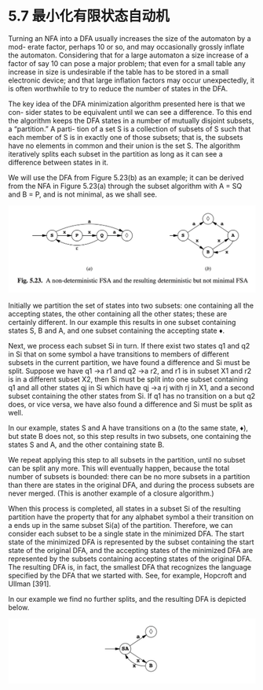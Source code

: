 # 5.7 最小化有限状态自动机

Turning an NFA into a DFA usually increases the size of the automaton by a mod- erate factor, perhaps 10 or so, and may occasionally grossly inflate the automaton. Considering that for a large automaton a size increase of a factor of say 10 can pose a major problem; that even for a small table any increase in size is undesirable if the table has to be stored in a small electronic device; and that large inflation factors may occur unexpectedly, it is often worthwhile to try to reduce the number of states in the DFA.

The key idea of the DFA minimization algorithm presented here is that we con- sider states to be equivalent until we can see a difference. To this end the algorithm keeps the DFA states in a number of mutually disjoint subsets, a “partition.” A parti- tion of a set S is a collection of subsets of S such that each member of S is in exactly one of those subsets; that is, the subsets have no elements in common and their union is the set S. The algorithm iteratively splits each subset in the partition as long as it can see a difference between states in it.

We will use the DFA from Figure 5.23(b) as an example; it can be derived from the NFA in Figure 5.23(a) through the subset algorithm with A = SQ and B = P, and is not minimal, as we shall see.

![图1](../../img/5.7_1-Fig.5.23.png)

Initially we partition the set of states into two subsets: one containing all the accepting states, the other containing all the other states; these are certainly different. In our example this results in one subset containing states S, B and A, and one subset containing the accepting state ♦.

Next, we process each subset Si in turn. If there exist two states q1 and q2 in Si that on some symbol a have transitions to members of different subsets in the current partition, we have found a difference and Si must be split. Suppose we have q1 →a r1 and q2 →a r2, and r1 is in subset X1 and r2 is in a different subset X2, then Si must be split into one subset containing q1 and all other states qj in Si which have qj →a rj with rj in X1, and a second subset containing the other states from Si. If q1 has no transition on a but q2 does, or vice versa, we have also found a difference and Si must be split as well.

In our example, states S and A have transitions on a (to the same state, ♦), but state B does not, so this step results in two subsets, one containing the states S and A, and the other containing state B.

We repeat applying this step to all subsets in the partition, until no subset can be split any more. This will eventually happen, because the total number of subsets is bounded: there can be no more subsets in a partition than there are states in the original DFA, and during the process subsets are never merged. (This is another example of a closure algorithm.)

When this process is completed, all states in a subset Si of the resulting partition have the property that for any alphabet symbol a their transition on a ends up in the same subset Si(a) of the partition. Therefore, we can consider each subset to be a single state in the minimized DFA. The start state of the minimized DFA is represented by the subset containing the start state of the original DFA, and the accepting states of the minimized DFA are represented by the subsets containing accepting states of the original DFA. The resulting DFA is, in fact, the smallest DFA that recognizes the language specified by the DFA that we started with. See, for example, Hopcroft and Ullman [391].

In our example we find no further splits, and the resulting DFA is depicted below.

![图2](../../img/5.7_2.png)